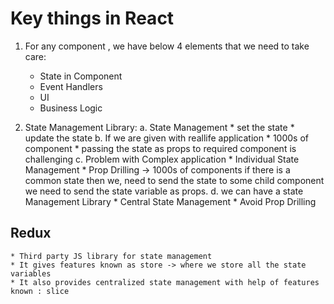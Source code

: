 # Key things in React 
1. For any component , we have below 4 elements that we need to take care:
    * State in Component
    * Event Handlers
    * UI
    * Business Logic

2. State Management Library:
            a. State Management
                * set the state
                * update the state
            b. If we are given with reallife application
                * 1000s of component
                * passing the state as props to required component is challenging
            c. Problem with Complex application
                * Individual State Management
                * Prop Drilling -> 1000s of components if there is a common state then we,
                                   need to send the state to some child component we need to send the state variable as props.
            d. we can have a state Management Library
                * Central State Management
                * Avoid Prop Drilling

## Redux    
    * Third party JS library for state management
    * It gives features known as store -> where we store all the state variables
    * It also provides centralized state management with help of features known : slice